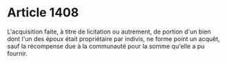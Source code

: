 # Article 1408

L'acquisition faite, à titre de licitation ou autrement, de portion d'un bien dont l'un des époux était propriétaire par indivis, ne forme point un acquêt, sauf la récompense due à la communauté pour la somme qu'elle a pu fournir.
